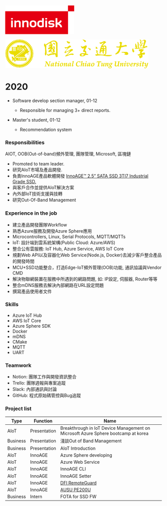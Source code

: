 ![logo](./../img/innodisk_logo.png)  

![nctu](./../img/nctu.png)

# 2020
- Software develop section manager, 01-12    
  - Responsible for managing 3+ direct reports.

- Master's student, 01-12  
  - Recommendation system

### Responsibilities
AIOT, OOB(Out-of-band)頻外管理, 團隊管理, Microsoft, 區塊鏈
- Promoted to team leader.
- 研究AIoT市場及產品開發.
- 負責InnoAGE產品軟體開發 [InnoAGE™ 2.5” SATA SSD 3TI7 Industrial Grade SSD.](https://www.innodisk.com/tw/products/flash-storage/ssd/25_innoage_ssd)
- 與客戶合作並提供AIoT解決方案
- 內外部IoT技術支援與技轉
- 研究Out-Of-Band Management

### Experience in the job
- 建立產品開發團隊Workflow
- 熟悉Azure服務及開發Azure Sphere應用
- Microcontrollers, Linux, Serial Protocols, MQTT/MQTTs
- IoT: 設計端到雲系統架構(Public Cloud: Azure/AWS)
- 整合公有雲服務: IoT Hub, Azure Service, AWS IoT Core
- 規劃Web API以及容器化Web Service(Node.js, Docker)去減少客戶整合產品的開發時間
- MCU+SSD功能整合，打造Edge-IoT頻外管理(OOB)功能, 通訊協議與Vendor CMD
- 解決物聯網裝置在服務中所遇到的網路問題, 如: IP設定, 伺服器, Router等等
- 整合mDNS服務去解決內部網路在URL設定問題
- 撰寫產品使用者文件

### Skills
- Azure IoT Hub
- AWS IoT Core
- Azure Sphere SDK
- Docker
- mDNS
- CMake
- MQTT
- UART

### Teamwork
- Notion: 團隊工作與開發資訊整合
- Trello: 團隊週報與專案追蹤
- Slack: 內部通訊與討論
- GitHub: 程式原始碼管控與Bug追蹤

### Project list
Type | Function | Name 
--- | --- | --- | 
AIoT | Presentation | Breakthrough in IoT Device Management on Microsoft Azure Sphere bootcamp at korea
Business | Presentation | 淺談Out of Band Management
Business | Presentation | AIoT Introduction
AIoT | InnoAGE | Azure Sphere developing
AIoT | InnoAGE | Azure Web Service
AIoT | InnoAGE | InnoAGE CLI
AIoT | InnoAGE | InnoAGE Setter
AIoT | InnoAGE | [DFI RemoteGuard](https://www.dfi.com/tw/product/index/1516)
AIoT | InnoAGE | [AUSU PE200U](https://iot.asus.com/news/pf8fagka/)
Business | Intern | FOTA for SSD FW




